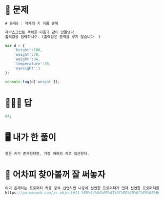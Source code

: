 # 🧾 문제

```javascript
# 문제8 : 객체의 키 이름 중복

자바스크립트 객체를 다음과 같이 만들었다.
출력값을 입력하시오. (출력값은 공백을 넣지 않습니다. )

var d = {
    'height':180,
    'weight':78,
    'weight':84,
    'temperature':36,
    'eyesight':1
};

console.log(d['weight']);

```

# 👨🏻‍🏫 답

```javascript
84;
```

# 🖥 내가 한 풀이

```javascript
같은 키가 존재한다면, 가장 아래의 키로 접근한다.
```

# 🎯 어차피 찾아볼꺼 잘 써놓자

```javascript
이미 존재하는 프로퍼티 키를 중복 선언하면 나중에 선언한 프로퍼티가 먼저 선언한 프로퍼티를 덮어쓴다.
https://poiemaweb.com/js-object#11-%ED%94%84%EB%A1%9C%ED%8D%BC%ED%8B%B0
```

